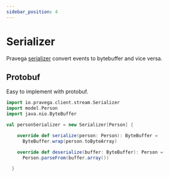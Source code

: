 ```yaml
---
sidebar_position: 4
---
```


# Serializer

Pravega [serializer](https://cncf.pravega.io/docs/latest/javadoc/clients/io/pravega/client/stream/Serializer.html) convert events to bytebuffer and vice versa.

## Protobuf 

Easy to implement with protobuf.

```scala
import io.pravega.client.stream.Serializer
import model.Person
import java.nio.ByteBuffer

val personSerializer = new Serializer[Person] {

    override def serialize(person: Person): ByteBuffer =
      ByteBuffer.wrap(person.toByteArray)

    override def deserialize(buffer: ByteBuffer): Person =
      Person.parseFrom(buffer.array())

  }
```